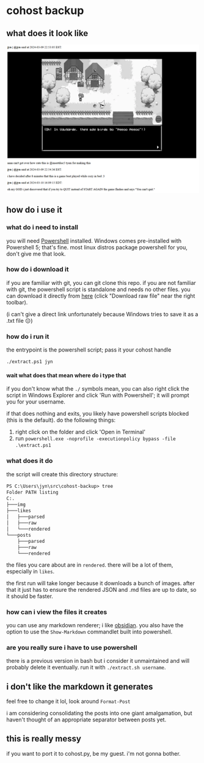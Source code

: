 # cohost backup

## what does it look like

![a screenshot of https://cohost.org/jyn/post/5004479-oh-my-god-i-just-dis rendered to html.](./example.png)

## how do i use it

### what do i need to install

you will need [Powershell][install pwsh] installed.
Windows comes pre-installed with Powershell 5; that's fine.
most linux distros package powershell for you, don't give me that look.

### how do i download it

if you are familiar with git, you can git clone this repo.
if you are not familiar with git, the powershell script is standalone and needs no other files. you can download it directly from [here][github-browser] (click "Download raw file" near the right toolbar).

(i can't give a direct link unfortunately because Windows tries to save it as a .txt file 😔)

[github-browser]: https://github.com/jyn514/cohost-backup/blob/main/extract.ps1

### how do i run it

the entrypoint is the powershell script; pass it your cohost handle
```
./extract.ps1 jyn
```

#### wait what does that mean where do i type that

if you don't know what the `./` symbols mean, you can also right click the script in Windows Explorer and click 'Run with Powershell'; it will prompt you for your username.

if that does nothing and exits, you likely have powershell scripts blocked (this is the default).
do the following things:
1. right click on the folder and click 'Open in Terminal'
2. run `powershell.exe -noprofile -executionpolicy bypass -file .\extract.ps1`

### what does it do

the script will create this directory structure:
```
PS C:\Users\jyn\src\cohost-backup> tree
Folder PATH listing
C:.
├───img
├───likes
│   ├───parsed
│   ├───raw
│   └───rendered
└───posts
    ├───parsed
    ├───raw
    └───rendered
```
the files you care about are in `rendered`. there will be a lot of them, especially in `likes`.

the first run will take longer because it downloads a bunch of images. after that it just has to ensure the rendered JSON and .md files are up to date, so it should be faster.

### how can i view the files it creates

you can use any markdown renderer; i like [obsidian](https://obsidian.md/).
you also have the option to use the `Show-Markdown` commandlet built into powershell.

### are you really sure i have to use powershell

there is a previous version in bash but i consider it unmaintained and will probably delete it eventually. run it with `./extract.sh username`.

## i don't like the markdown it generates

feel free to change it lol, look around `Format-Post`

i am considering consolidating the posts into one giant amalgamation, but haven't thought of an appropriate separator between posts yet.

## this is really messy

if you want to port it to cohost.py, be my guest. i'm not gonna bother.

[install pwsh]: https://learn.microsoft.com/en-us/powershell/scripting/install/installing-powershell?view=powershell-7.4
